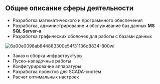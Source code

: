 <!--
## Hi there 👋


**Here are some ideas to get you started:**

🙋‍♀️ A short introduction - what is your organization all about?
🌈 Contribution guidelines - how can the community get involved?
👩‍💻 Useful resources - where can the community find your docs? Is there anything else the community should know?
🍿 Fun facts - what does your team eat for breakfast?
🧙 Remember, you can do mighty things with the power of [Markdown](https://docs.github.com/github/writing-on-github/getting-started-with-writing-and-formatting-on-github/basic-writing-and-formatting-syntax)
-->

Общее описание сферы деятельности
----
 - Разработка математического и программного обеспечения
 - Разработка, администрирование и обслуживание баз данных **MS SQL Server-а**
 - Разработка графических оболочек для работы с базами данных

![6a00e0098ab844883300e54f31136d8834-800wi](https://user-images.githubusercontent.com/117192378/200038866-c1c362c5-f7b7-4da0-857b-4f9b93897e56.jpg)

 - Заказ и сборка инфраструктуры
 - Пуско-наладочные работы
 - Конфигурирование аппаратуры
 - Разработка проектов для SCADA-систем
 - Расчет оптимальных настроек
